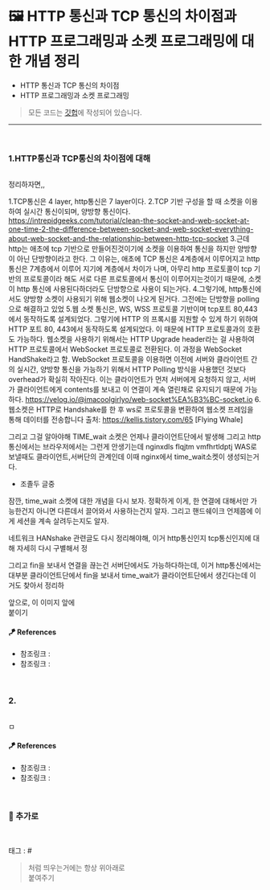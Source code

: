 <p align="center">
<img src="">
</p>

# 🖼 HTTP 통신과 TCP 통신의 차이점과 HTTP 프로그래밍과 소켓 프로그래밍에 대한 개념 정리

* HTTP 통신과 TCP 통신의 차이점
* HTTP 프로그래밍과 소켓 프로그래밍

> 모든 코드는 [깃헙](https://github.com/sooolog/dev-spring-springboot)에 작성되어 있습니다.
* * *

<br>



### 1.HTTP통신과 TCP통신의 차이점에 대해

<p align="center">
<img src="">
</p>



정리하자면,,

1.TCP통신은 4 layer, http통신은 7 layer이다.
2.TCP 기반 구성을 할 때 소켓을 이용하여 실시간 통신이되며, 양방향 통신이다.
https://intrepidgeeks.com/tutorial/clean-the-socket-and-web-socket-at-one-time-2-the-difference-between-socket-and-web-socket-everything-about-web-socket-and-the-relationship-between-http-tcp-socket
3.근데 http는 애초에 tcp 기반으로 만들어진것이기에 소켓을 이용하여 통신을 하지만 양방향이 아닌 단방향이라고 한다.
    그 이유는, 애초에 TCP 통신은 4계층에서 이루어지고 http통신은 7계층에서 이루어 지기에 계층에서 차이가 나며,
    아무리 http 프로토콜이 tcp 기반의 프로토콜이라 해도 서로 다른 프로토콜에서 통신이 이루어지는것이기 때문에, 
    소켓이 http 통신에 사용된다하더라도 단방향으로 사용이 되는거다. 
4.그렇기에, http통신에서도 양방향 소켓이 사용되기 위해 웹소켓이 나오게 된거다.
    그전에는 단방향을 polling으로 해결하고 있었
5.웹 소켓 통신은, WS, WSS 프로토콜 기반이며 tcp포트 80,443에서  동작하도록
    설계되었다. 그렇기에 HTTP 의 프록시를 지원할 수 있게 하기 위하여 HTTP 포트 80, 443에서 동작하도록 설계되었다. 이 때문에 HTTP 프로토콜과의 호환도 가능하다. 웹소켓을 사용하기 위해서는 HTTP Upgrade header라는 걸 사용하여 HTTP 프로토콜에서 WebSocket 프로토콜로 전환된다. 이 과정을 WebSocket HandShake라고 함.
    WebSocket 프로토콜을 이용하면 이전에 서버와 클라이언트 간의 실시간, 양방향 통신을 가능하기 위해서 HTTP Polling 방식을 사용했던 것보다 overhead가 확실히 작아진다. 이는 클라이언트가 먼저 서버에게 요청하지 않고, 서버가 클라이언트에게 contents를 보내고 이 연결이 계속 열린채로 유지되기 때문에 가능하다.
   https://velog.io/@imacoolgirlyo/web-socket%EA%B3%BC-socket.io
6.웹소켓은 HTTP로 Handshake를 한 후 ws로 프로토콜을 변환하여 웹소켓 프레임을 통해 데이터를 전송합니다
  출처: https://kellis.tistory.com/65 [Flying Whale]



그리고 그걸 알아야해 TIME_wait 소켓은 언제나 클라이언트단에서 발생해
그리고 http 통신에서는 브라우저에서는 그런게 안생기는데 nginxdls flqjtm vmfhrtldptj
WAS로 보낼때도 클라이언트,서버단의 관계인데 이때 nginx에서 time_wait소켓이 생성되는거다.
- 조졸두 글중

잠깐, time_wait 소켓에 대한 개념을 다시 보자. 정확하게
이게, 한 연결에 대해서만 가능한건지 아니면 다른데서 끌어와서 사용하는건지 알자.
그리고 핸드쉐이크 언제쯤에 이게 세션을 계속 살려두는지도 알자.

네트워크 HANshake 관련글도 다시 정리해야해, 이거 http통신인지
tcp통신인지에 대해 자세히 다시 구별해서 정

그리고 fin을 보내서 연결을 끊는건 서버단에서도 가능하다하는데, 이거 http통신에서는
대부분 클라이언트단에서 fin을 보내서 time_wait가 클라이언트단에서 생긴다는데 이거도
찾아서 정리하


앞으로, 이 이미지 앞에 <br> 붙이기

#### 🪁 References
* 참조링크 : []()
* 참조링크 : []()

<br>



### 2.

<p align="center">
<img src="">
</p>

ㅁ

#### 🪁 References
* 참조링크 : []()
* 참조링크 : []()

<br>



### 🚀 추가로

<br>

태그 : #

> 처럼 띄우는거에는 항상 위아래로 <br> 붙여주기
